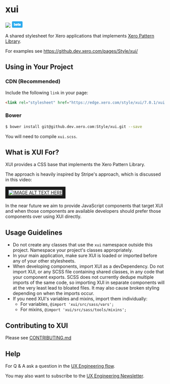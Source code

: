 # xui

<a href="https://teamcity.dev.xero.com/viewType.html?buildTypeId=Xui_Style_Master"><img src="https://teamcity.dev.xero.com/app/rest/builds/buildType:(id:Xui_Style_Master)/statusIcon"></a> <img src="beta.png" alt="Beta">

A shared stylesheet for Xero applications that implements [Xero Pattern Library](https://xero.invisionapp.com/boards/DN2P9HFAUVQP).

For examples see https://github.dev.xero.com/pages/Style/xui/

## Using in Your Project

### CDN (Recommended)

Include the following `link` in your page:

```html
<link rel="stylesheet" href="https://edge.xero.com/style/xui/7.0.1/xui.css"/>
```

### Bower

```bash
$ bower install git@github.dev.xero.com:Style/xui.git --save
```

You will need to compile `xui.scss`.

## What is XUI For?

XUI provides a CSS base that implements the Xero Pattern Library.

The approach is heavily inspired by Stripe's approach, which is discussed in this video:

<a href="http://www.youtube.com/watch?feature=player_embedded&v=NHpSmJrEvRQ
" target="_blank"><img src="http://img.youtube.com/vi/NHpSmJrEvRQ/0.jpg"
alt="IMAGE ALT TEXT HERE" width="480" height="360" border="10"></a>

In the near future we aim to provide JavaScript components that target XUI and when those components are available developers should prefer those components over using XUI directly.

## Usage Guidelines

* Do not create any classes that use the `xui` namespace outside this project. Namespace your project's classes appropriately.
* In your main application, make sure XUI is loaded or imported before any of your other stylesheets.
* When developing components, import XUI as a devDependency. Do not import XUI, or any SCSS file containing shared classes, in any code that your component exports. SCSS does not currently dedupe multiple imports of the same code, so importing XUI in separate components will at the very least lead to bloated files. It may also cause broken styling depending on when the imports occur.
* If you need XUI's variables and mixins, import them individually:
  * For variables, `@import 'xui/src/sass/vars';`
  * For mixins, `@import 'xui/src/sass/tools/mixins';`

## Contributing to XUI

Please see [CONTRIBUTING.md](./CONTRIBUTING.md)

## Help

For Q & A ask a question in the [UX Engineering flow](https://www.flowdock.com/app/xero/ux-engineering).

You may also want to subscribe to the [UX Engineering Newsletter](http://xero.us11.list-manage1.com/subscribe?u=b6eb05e31e28aab10df3721c6&id=5c27a93854).
